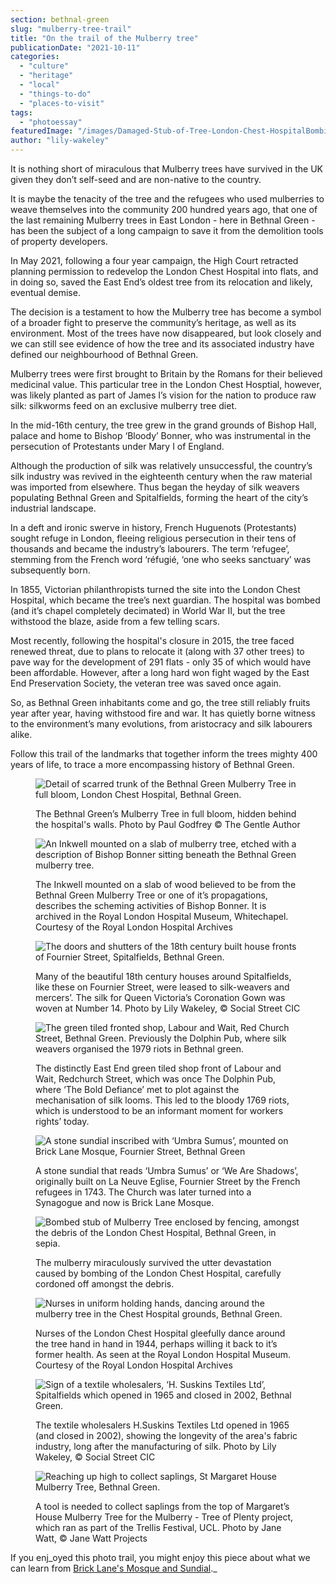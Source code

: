 ```yaml
---
section: bethnal-green
slug: "mulberry-tree-trail"
title: "On the trail of the Mulberry tree"
publicationDate: "2021-10-11"
categories: 
  - "culture"
  - "heritage"
  - "local"
  - "things-to-do"
  - "places-to-visit"
tags: 
  - "photoessay"
featuredImage: "/images/Damaged-Stub-of-Tree-London-Chest-HospitalBombing.jpg"
author: "lily-wakeley"
---
```


It is nothing short of miraculous that Mulberry trees have survived in the UK given they don’t self-seed and are non-native to the country.

It is maybe the tenacity of the tree and the refugees who used mulberries to weave themselves into the community 200 hundred years ago, that one of the last remaining Mulberry trees in East London - here in Bethnal Green - has been the subject of a long campaign to save it from the demolition tools of property developers.

In May 2021, following a four year campaign, the High Court retracted planning permission to redevelop the London Chest Hospital into flats, and in doing so, saved the East End’s oldest tree from its relocation and likely, eventual demise.

The decision is a testament to how the Mulberry tree has become a symbol of a broader fight to preserve the community’s heritage, as well as its environment. Most of the trees have now disappeared, but look closely and we can still see evidence of how the tree and its associated industry have defined our neighbourhood of Bethnal Green.

Mulberry trees were first brought to Britain by the Romans for their believed medicinal value. This particular tree in the London Chest Hosptial, however, was likely planted as part of James I’s vision for the nation to produce raw silk: silkworms feed on an exclusive mulberry tree diet. 

In the mid-16th century, the tree grew in the grand grounds of Bishop Hall, palace and home to Bishop ‘Bloody’ Bonner, who was instrumental in the persecution of Protestants under Mary I of England. 

Although the production of silk was relatively unsuccessful, the country’s silk industry was revived in the eighteenth century when the raw material was imported from elsewhere. Thus began the heyday of silk weavers populating Bethnal Green and Spitalfields, forming the heart of the city’s industrial landscape. 

In a deft and ironic swerve in history, French Huguenots (Protestants) sought refuge in London, fleeing religious persecution in their tens of thousands and became the industry’s labourers. The term ‘refugee’, stemming from the French word ‘réfugié, ‘one who seeks sanctuary’ was subsequently born.

In 1855, Victorian philanthropists turned the site into the London Chest Hospital, which became the tree’s next guardian. The hospital was bombed (and it’s chapel completely decimated) in World War II, but the tree withstood the blaze, aside from a few telling scars.

Most recently, following the hospital's closure in 2015, the tree faced renewed threat, due to plans to relocate it (along with 37 other trees) to pave way for the development of 291 flats - only 35 of which would have been affordable. However, after a long hard won fight waged by the East End Preservation Society, the veteran tree was saved once again.

So, as Bethnal Green inhabitants come and go, the tree still reliably fruits year after year, having withstood fire and war. It has quietly borne witness to the environment’s many evolutions, from aristocracy and silk labourers alike. 

Follow this trail of the landmarks that together inform the trees mighty 400 years of life, to trace a more encompassing history of Bethnal Green.

<figure>

![Detail of scarred trunk of the Bethnal Green Mulberry Tree in full bloom, London Chest Hospital, Bethnal Green.](/images/Bethnal-Green-Mulberry-Tree-Close-Up-1024x683.jpg)

<figcaption>

The Bethnal Green’s Mulberry Tree in full bloom, hidden behind the hospital's walls. Photo by Paul Godfrey © The Gentle Author

</figcaption>

</figure>

<figure>

![An Inkwell mounted on a slab of mulberry tree, etched with a description of Bishop Bonner sitting beneath the Bethnal Green mulberry tree.](/images/Bishop-Bonner-Inkwell-Mulberry-Tree-Slab-1024x682.jpg)

<figcaption>

The Inkwell mounted on a slab of wood believed to be from the Bethnal Green Mulberry Tree or one of it’s propagations, describes the scheming activities of Bishop Bonner. It is archived in the Royal London Hospital Museum, Whitechapel. ​​Courtesy of the Royal London Hospital Archives

</figcaption>

</figure>

<figure>

![The doors and shutters of the 18th century built house fronts of Fournier Street, Spitalfields, Bethnal Green.](/images/Fournier-Street-House-Front-1024x683.jpg)

<figcaption>

Many of the beautiful 18th century houses around Spitalfields, like these on Fournier Street, were leased to silk-weavers and mercers’. The silk for Queen Victoria’s Coronation Gown was woven at Number 14. Photo by Lily Wakeley, © Social Street CIC

</figcaption>

</figure>

<figure>

![The green tiled fronted shop, Labour and Wait, Red Church Street, Bethnal Green. Previously the Dolphin Pub, where silk weavers organised the 1979 riots in Bethnal green.](/images/Labour-and-Wait-Shopfront-1024x683.jpg)

<figcaption>

The distinctly East End green tiled shop front of Labour and Wait, Redchurch Street, which was once The Dolphin Pub, where ‘The Bold Defiance’ met to plot against the mechanisation of silk looms. This led to the bloody 1769 riots, which is understood to be an informant moment for workers rights’ today.

</figcaption>

</figure>

<figure>

![A stone sundial inscribed with ‘Umbra Sumus’, mounted on Brick Lane Mosque, Fournier Street, Bethnal Green](/images/Umbra-Sumus-Sundial-1024x683.jpg)

<figcaption>

A stone sundial that reads ‘Umbra Sumus’ or ‘We Are Shadows’, originally built on La Neuve Eglise, Fournier Street by the French refugees in 1743. The Church was later turned into a Synagogue and now is Brick Lane Mosque.

</figcaption>

</figure>

<figure>

![Bombed stub of Mulberry Tree enclosed by fencing, amongst the debris of the London Chest Hospital, Bethnal Green, in sepia.](/images/Damaged-Stub-of-Tree-London-Chest-HospitalBombing-1024x683.jpg)

<figcaption>

The mulberry miraculously survived the utter devastation caused by bombing of the London Chest Hospital, carefully cordoned off amongst the debris.

</figcaption>

</figure>

<figure>

![Nurses in uniform holding hands, dancing around the mulberry tree in the Chest Hospital grounds, Bethnal Green.](/images/Nurses-Dancing-Around-The-Mulberry-Tree-1024x683.jpg)

<figcaption>

Nurses of the London Chest Hospital gleefully dance around the tree hand in hand in 1944, perhaps willing it back to it’s former health. As seen at the Royal London Hospital Museum. Courtesy of the Royal London Hospital Archives

</figcaption>

</figure>

<figure>

![Sign of a textile wholesalers, ‘H. Suskins Textiles Ltd’, Spitalfields which opened in 1965 and closed in 2002, Bethnal Green.](/images/H.Suskin-Textiles-Ltd-Old-Warehouse-Front-1024x683.jpg)

<figcaption>

The textile wholesalers H.Suskins Textiles Ltd opened in 1965 (and closed in 2002), showing the longevity of the area's fabric industry, long after the manufacturing of silk. Photo by Lily Wakeley, © Social Street CIC

</figcaption>

</figure>

<figure>

![Reaching up high to collect saplings, St Margaret House Mulberry Tree, Bethnal Green.](/images/St-Margarets-Tree-Berry-Harvesting-1024x682.jpg)

<figcaption>

A tool is needed to collect saplings from the top of Margaret’s House Mulberry Tree for the Mulberry - Tree of Plenty project, which ran as part of the Trellis Festival, UCL. Photo by Jane Watt, © Jane Watt Projects

</figcaption>

</figure>

If you enj_oyed this photo trail, you might enjoy this piece about what we can learn from [Brick Lane's Mosque and Sundial](https://bethnalgreenlondon.co.uk/brick-lane-mosque-sundial-prophetic-inscription/)._

